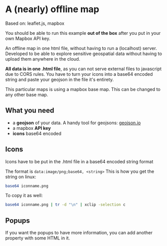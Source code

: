 # A (nearly) offline map

Based on: leaflet.js, mapbox

You should be able to run this example **out of the box** after you put in your own Mapbox API key.

An offline map in one html file, without having to run a (localhost) server. Developed to be able to explore sensitive geospatial data without having to upload them anywhere in the cloud.

**All data is in one .html file**, as you can not serve external files to javascript due to CORS rules. You have to turn your icons into a base64 encoded string and paste your geojson in the file it's entirety.

This particular maps is using a mapbox base map. This can be changed to any other base map.

## What you need
* a **geojson** of your data. A handy tool for geojsons: [geojson.io](http://geojson.io)
* a mapbox **API key**
* **icons** base64 encoded

## Icons
Icons have to be put in the .html file in a base64 encoded string format

The format is `data:image/png;base64, <string>` This is how you get the string on linux:

```bash
base64 iconname.png 
```

To copy it as well:
```bash
base64 iconname.png | tr -d "\n" | xclip -selection c
```

## Popups

If you want the popups to have more information, you can add another property with some HTML in it.
